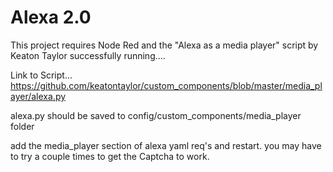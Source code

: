 # Alexa 2.0

This project requires Node Red and the "Alexa as a media player" script by Keaton Taylor successfully running....

Link to Script...
https://github.com/keatontaylor/custom_components/blob/master/media_player/alexa.py

alexa.py should be saved to config/custom_components/media_player folder

add the media_player section of alexa yaml req's and restart. you may have to try a couple times to get the Captcha to work.
